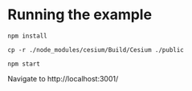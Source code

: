 # Running the example

`npm install`

`cp -r ./node_modules/cesium/Build/Cesium ./public`

`npm start`

Navigate to http://localhost:3001/

